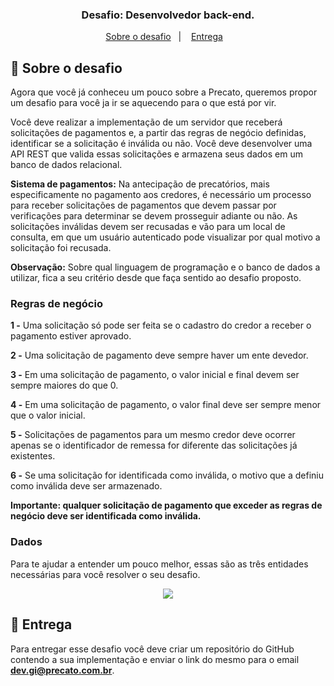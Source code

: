 <h3 align="center">
  Desafio: Desenvolvedor back-end.
</h3>

<p align="center">
  <a href="#rocket-sobre-o-desafio">Sobre o desafio</a>&nbsp;&nbsp;&nbsp;|&nbsp;&nbsp;&nbsp;
  <a href="#calendar-entrega">Entrega</a>&nbsp;&nbsp;&nbsp;
</p>

## :rocket: Sobre o desafio

Agora que você já conheceu um pouco sobre a Precato, queremos propor um desafio para você ja ir se aquecendo para o que está por vir.

Você deve realizar a implementação de um servidor que receberá solicitações de pagamentos e, a partir das regras de negócio definidas, identificar se a solicitação é inválida ou não. Você deve desenvolver uma API REST que valida essas solicitações e armazena seus dados em um banco de dados relacional.

**Sistema de pagamentos:** Na antecipação de precatórios, mais especificamente no pagamento aos credores, é necessário um processo para receber solicitações de pagamentos que devem passar por verificações para determinar se devem prosseguir adiante ou não. As solicitações inválidas devem ser recusadas e vão para um local de consulta, em que um usuário autenticado pode visualizar por qual motivo a solicitação foi recusada.

**Observação:** Sobre qual linguagem de programação e o banco de dados a utilizar, fica a seu critério desde que faça sentido ao desafio proposto.

### Regras de negócio

**1 -** Uma solicitação só pode ser feita se o cadastro do credor a receber o pagamento estiver aprovado.

**2 -** Uma solicitação de pagamento deve sempre haver um ente devedor.

**3 -** Em uma solicitação de pagamento, o valor inicial e final devem ser sempre maiores do que 0.

**4 -** Em uma solicitação de pagamento, o valor final deve ser sempre menor que o valor inicial.

**5 -** Solicitações de pagamentos para um mesmo credor deve ocorrer apenas se o identificador de remessa for diferente das solicitações já existentes.

**6 -** Se uma solicitação for identificada como inválida, o motivo que a definiu como inválida deve ser armazenado.

**Importante: qualquer solicitação de pagamento que exceder as regras de negócio deve ser identificada como inválida.**

### Dados

Para te ajudar a entender um pouco melhor, essas são as três entidades necessárias para você resolver o seu desafio.

<p align="center">
  <img  src="./assets/database.jpg">
</p>

## :calendar: Entrega

Para entregar esse desafio você deve criar um repositório do GitHub contendo a sua implementação e enviar o link do mesmo para o email **dev.gi@precato.com.br**.
